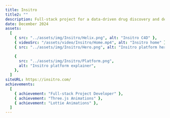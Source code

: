 ```yaml
---
title: Insitro
title2: ""
description: Full-stack project for a data-driven drug discovery and development company, Leveraging Cinema 4D for parts of the design and animating with GSAP and Three.js, Insitro stands out with it's unique user interface and experience.
date: December 2024
assets:
  [
    { src: "../assets/img/Insitro/Helix.png", alt: "Insitro C4D" },
    { videoSrc: "/assets/video/Insitro/Home.mp4", alt: "Insitro home" },
    { src: "../assets/img/Insitro/Hero.png", alt: "Insitro platform hero" },

    {
      src: "../assets/img/Insitro/Platform.png",
      alt: "Insitro platform explainer",
    },
  ]
siteURL: https://insitro.com/
achievements:
  [
    { achievement: "Full-stack Project Developer" },
    { achievement: "Three.js Animations" },
    { achievement: "Lottie Animations" },
  ]
---
```

